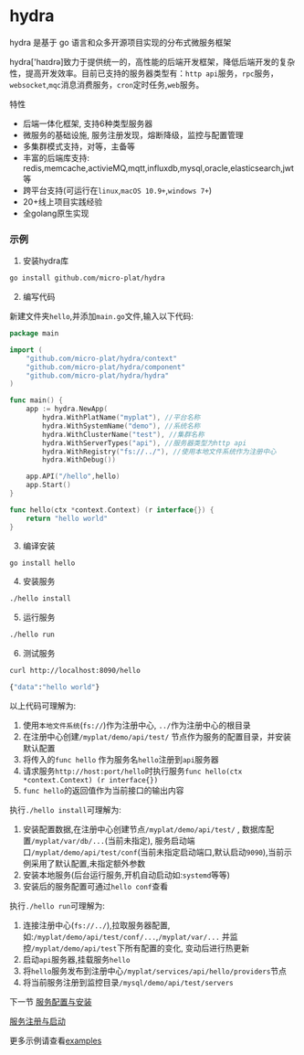 # hydra

hydra 是基于 go 语言和众多开源项目实现的分布式微服务框架

hydra['haɪdrə]致力于提供统一的，高性能的后端开发框架，降低后端开发的复杂性，提高开发效率。目前已支持的服务器类型有：`http api`服务，`rpc`服务，`websocket`,`mqc`消息消费服务，`cron`定时任务,`web`服务。


特性

* 后端一体化框架, 支持6种类型服务器
* 微服务的基础设施, 服务注册发现，熔断降级，监控与配置管理
* 多集群模式支持，对等，主备等
* 丰富的后端库支持: redis,memcache,activieMQ,mqtt,influxdb,mysql,oracle,elasticsearch,jwt等
* 跨平台支持(可运行在`linux`,`macOS 10.9+`,`windows 7+`)
* 20+线上项目实践经验
* 全golang原生实现



###  示例

1. 安装hydra库
```sh
go install github.com/micro-plat/hydra
```
2.  编写代码

新建文件夹`hello`,并添加`main.go`文件,输入以下代码:

```go
package main

import (
	"github.com/micro-plat/hydra/context"
	"github.com/micro-plat/hydra/component"
	"github.com/micro-plat/hydra/hydra"
)

func main() {
	app := hydra.NewApp(
		hydra.WithPlatName("myplat"), //平台名称
		hydra.WithSystemName("demo"), //系统名称
		hydra.WithClusterName("test"), //集群名称
		hydra.WithServerTypes("api"), //服务器类型为http api
		hydra.WithRegistry("fs://../"), //使用本地文件系统作为注册中心
		hydra.WithDebug())

	app.API("/hello",hello)
	app.Start()
}

func hello(ctx *context.Context) (r interface{}) {
	return "hello world"
}
```

3.  编译安装

```sh
go install hello

```

4. 安装服务
```sh
./hello install
```

5.  运行服务

```sh
./hello run
```

6.  测试服务

```sh
curl http://localhost:8090/hello

{"data":"hello world"}
```

以上代码可理解为:
  
  1. 使用`本地文件系统`(`fs://`)作为注册中心, `../`作为注册中心的根目录
  2. 在注册中心创建`/myplat/demo/api/test/` 节点作为服务的配置目录，并安装默认配置
  3. 将传入的`func hello` 作为服务名`hello`注册到`api`服务器
  4. 请求服务`http://host:port/hello`时执行服务`func hello(ctx *context.Context) (r interface{}) `
  5. `func hello`的返回值作为当前接口的输出内容
   

执行`./hello install`可理解为:
   
   1. 安装配置数据,在注册中心创建节点`/myplat/demo/api/test/` , 数据库配置`/myplat/var/db/...`(当前未指定), 服务启动端口`/myplat/demo/api/test/conf`(当前未指定启动端口,默认启动`9090`),当前示例采用了默认配置,未指定额外参数
   2. 安装本地服务(后台运行服务,开机自动启动如:`systemd`等等)
   3. 安装后的服务配置可通过`hello conf`查看

执行`./hello run`可理解为:

1. 连接注册中心(`fs://../`),拉取服务器配置,如:`/myplat/demo/api/test/conf/...`,`/myplat/var/...` 并监控`/myplat/demo/api/test`下所有配置的变化, 变动后进行热更新
2. 启动`api`服务器,挂载服务`hello`
3. 将`hello`服务发布到注册中心`/myplat/services/api/hello/providers`节点
4. 将当前服务注册到监控目录`/mysql/demo/api/test/servers`

下一节 [服务配置与安装](https://github.com/micro-plat/hydra/tree/master/docs/service.conf.install.md)


[服务注册与启动](https://github.com/micro-plat/hydra/tree/master/docs/service.types.register.md)

更多示例请查看[examples](https://github.com/micro-plat/hydra/tree/master/examples)
